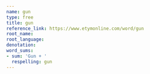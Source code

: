 ```yaml
---
name: gun
type: free
title: gun
reference_link: https://www.etymonline.com/word/gun
root_name: 
root_language: 
denotation: 
word_sums:
- sum: 'Gun + '
  respelling: gun
---
```

